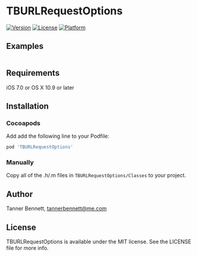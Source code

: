# TBURLRequestOptions

[![Version](https://img.shields.io/cocoapods/v/TBURLRequestOptions.svg?style=flat)](http://cocoapods.org/pods/TBURLRequestOptions)
[![License](https://img.shields.io/cocoapods/l/TBURLRequestOptions.svg?style=flat)](http://cocoapods.org/pods/TBURLRequestOptions)
[![Platform](https://img.shields.io/cocoapods/p/TBURLRequestOptions.svg?style=flat)](http://cocoapods.org/pods/TBURLRequestOptions)

## Examples

```objc
```

## Requirements
iOS 7.0 or OS X 10.9 or later

## Installation

### Cocoapods
Add add the following line to your Podfile:

```ruby
pod 'TBURLRequestOptions'
```

### Manually
Copy all of the .h/.m files in `TBURLRequestOptions/Classes` to your project.

## Author

Tanner Bennett, tannerbennett@me.com

## License

TBURLRequestOptions is available under the MIT license. See the LICENSE file for more info.
